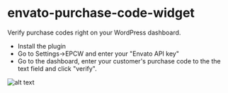 # envato-purchase-code-widget
Verify purchase codes right on your WordPress dashboard.

+ Install the plugin
+ Go to Settings->EPCW and enter your "Envato API key"
+ Go to the dashboard, enter your customer's purchase code to the the text field and click "verify".

![alt text](https://www.thememasters.club/wp-content/uploads/2021/08/verify.png)
